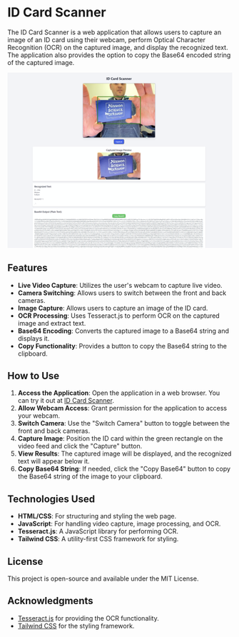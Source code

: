 # ID Card Scanner

The ID Card Scanner is a web application that allows users to capture an image of an ID card using their webcam, perform Optical Character Recognition (OCR) on the captured image, and display the recognized text. The application also provides the option to copy the Base64 encoded string of the captured image.

![Example Image](card-scanner-example.png)

## Features

- **Live Video Capture**: Utilizes the user's webcam to capture live video.
- **Camera Switching**: Allows users to switch between the front and back cameras.
- **Image Capture**: Allows users to capture an image of the ID card.
- **OCR Processing**: Uses Tesseract.js to perform OCR on the captured image and extract text.
- **Base64 Encoding**: Converts the captured image to a Base64 string and displays it.
- **Copy Functionality**: Provides a button to copy the Base64 string to the clipboard.

## How to Use

1. **Access the Application**: Open the application in a web browser. You can try it out at [ID Card Scanner](https://card-scanner.pages.dev/).
2. **Allow Webcam Access**: Grant permission for the application to access your webcam.
3. **Switch Camera**: Use the "Switch Camera" button to toggle between the front and back cameras.
4. **Capture Image**: Position the ID card within the green rectangle on the video feed and click the "Capture" button.
5. **View Results**: The captured image will be displayed, and the recognized text will appear below it.
6. **Copy Base64 String**: If needed, click the "Copy Base64" button to copy the Base64 string of the image to your clipboard.

## Technologies Used

- **HTML/CSS**: For structuring and styling the web page.
- **JavaScript**: For handling video capture, image processing, and OCR.
- **Tesseract.js**: A JavaScript library for performing OCR.
- **Tailwind CSS**: A utility-first CSS framework for styling.

## License

This project is open-source and available under the MIT License.

## Acknowledgments

- [Tesseract.js](https://github.com/naptha/tesseract.js) for providing the OCR functionality.
- [Tailwind CSS](https://tailwindcss.com/) for the styling framework.
